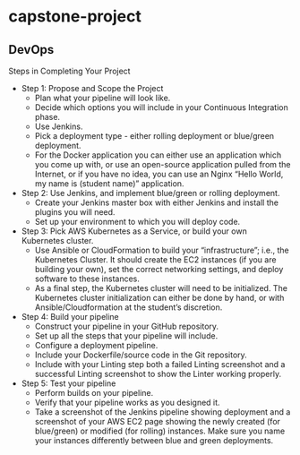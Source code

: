 # capstone-project
## DevOps


Steps in Completing Your Project

- Step 1: Propose and Scope the Project
  - Plan what your pipeline will look like.
  - Decide which options you will include in your Continuous Integration phase.
  - Use Jenkins.
  - Pick a deployment type - either rolling deployment or blue/green deployment.
  - For the Docker application you can either use an application which you come up with, or use an open-source application pulled from the Internet, or if you have no idea, you can use an Nginx “Hello World, my name is (student name)” application.
- Step 2: Use Jenkins, and implement blue/green or rolling deployment.
  - Create your Jenkins master box with either Jenkins and install the plugins you will need.
  - Set up your environment to which you will deploy code.
- Step 3: Pick AWS Kubernetes as a Service, or build your own Kubernetes cluster.
  - Use Ansible or CloudFormation to build your “infrastructure”; i.e., the Kubernetes Cluster.
It should create the EC2 instances (if you are building your own), set the correct networking settings, and deploy software to these instances.
  - As a final step, the Kubernetes cluster will need to be initialized. The Kubernetes cluster initialization can either be done by hand, or with Ansible/Cloudformation at the student’s discretion.
- Step 4: Build your pipeline
  - Construct your pipeline in your GitHub repository.
  - Set up all the steps that your pipeline will include.
  - Configure a deployment pipeline.
  - Include your Dockerfile/source code in the Git repository.
  - Include with your Linting step both a failed Linting screenshot and a successful Linting screenshot to show the Linter working properly.
- Step 5: Test your pipeline
  - Perform builds on your pipeline.
  - Verify that your pipeline works as you designed it.
  - Take a screenshot of the Jenkins pipeline showing deployment and a screenshot of your AWS EC2 page showing the newly created (for blue/green) or modified (for rolling) instances. Make sure you name your instances differently between blue and green deployments.

